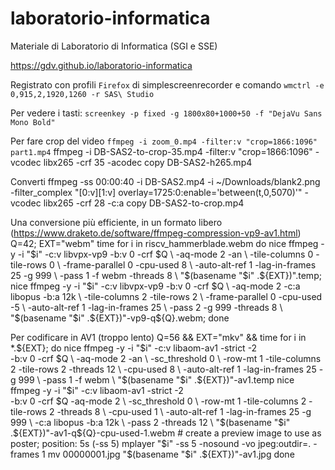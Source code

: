 # laboratorio-informatica
Materiale di Laboratorio di Informatica (SGI e SSE)

https://gdv.github.io/laboratorio-informatica

Registrato con profili `Firefox` di simplescreenrecorder e comando `wmctrl -e 0,915,2,1920,1260 -r SAS\ Studio`

Per vedere i tasti: `screenkey -p fixed -g 1800x80+1000+50 -f "DejaVu Sans Mono Bold"`

Per fare crop del video 
`ffmpeg -i zoom_0.mp4 -filter:v "crop=1866:1096"  part1.mp4`
ffmpeg -i DB-SAS2-to-crop-35.mp4 -filter:v "crop=1866:1096" -vcodec libx265 -crf 35 -acodec copy  DB-SAS2-h265.mp4

Converti
ffmpeg -ss 00:00:40 -i DB-SAS2.mp4 -i ~/Downloads/blank2.png -filter_complex "[0:v][1:v] overlay=1725:0:enable='between(t,0,5070)'" -vcodec libx265 -crf 28 -c:a copy  DB-SAS2-to-crop.mp4

Una conversione più efficiente, in un formato libero
(https://www.draketo.de/software/ffmpeg-compression-vp9-av1.html)
Q=42; EXT="webm"
time for i in riscv_hammerblade.webm
do
    nice ffmpeg -y -i "$i" -c:v libvpx-vp9 -b:v 0 -crf $Q \
         -aq-mode 2 -an \
         -tile-columns 0 -tile-rows 0 \
         -frame-parallel 0 -cpu-used 8 \
         -auto-alt-ref 1 -lag-in-frames 25 -g 999 \
         -pass 1 -f webm -threads 8 \
         "$(basename "$i" .${EXT})".temp;
    nice ffmpeg -y -i "$i" -c:v libvpx-vp9 -b:v 0 -crf $Q \
         -aq-mode 2 -c:a libopus -b:a 12k \
         -tile-columns 2 -tile-rows 2 \
         -frame-parallel 0 -cpu-used -5 \
         -auto-alt-ref 1 -lag-in-frames 25 \
         -pass 2 -g 999 -threads 8 \
         "$(basename "$i" .${EXT})"-vp9-q${Q}.webm;
done

Per codificare in AV1 (troppo lento)
Q=56 && EXT="mkv" && time for i in  *.${EXT}; do
    nice ffmpeg -y -i "$i" -c:v libaom-av1 -strict -2 \
         -b:v 0 -crf $Q \
         -aq-mode 2 -an \
         -sc_threshold 0 \
         -row-mt 1  -tile-columns 2 -tile-rows 2 -threads 12  \
         -cpu-used 8 \
         -auto-alt-ref 1 -lag-in-frames 25 -g 999 \
         -pass 1 -f webm \
         "$(basename "$i" .${EXT})"-av1.temp
    nice ffmpeg -y -i "$i" -c:v libaom-av1 -strict -2 \
         -b:v 0 -crf $Q -aq-mode 2  \
         -sc_threshold 0 \
         -row-mt 1  -tile-columns 2 -tile-rows 2 -threads 8 \
         -cpu-used 1 \
         -auto-alt-ref 1 -lag-in-frames 25 -g 999 \
         -c:a libopus -b:a 12k \
         -pass 2 -threads 12 \
         "$(basename "$i" .${EXT})"-av1-q${Q}-cpu-used-1.webm
    # create a preview image to use as poster; position: 5s (-ss 5)
    mplayer "$i" -ss 5 -nosound -vo jpeg:outdir=. -frames 1
    mv 00000001.jpg "$(basename "$i" .${EXT})"-av1.jpg 
done
